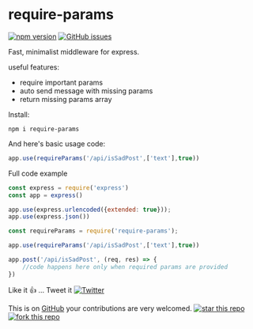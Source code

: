 # require-params 
[![npm version](https://badge.fury.io/js/require-params.svg)](https://badge.fury.io/js/require-params)
[![GitHub issues](https://img.shields.io/github/issues/Microsmsm/require-params.svg)](https://github.com/Microsmsm/require-params/issues)

Fast, minimalist middleware for express.


useful features:

 * require important params
 * auto send message with missing params
 * return missing params array 

Install:
```
npm i require-params
```

And here's basic usage code:

```javascript
app.use(requireParams('/api/isSadPost',['text'],true))
```



Full code example
```javascript
const express = require('express')
const app = express()

app.use(express.urlencoded({extended: true}));
app.use(express.json())

const requireParams = require('require-params');

app.use(requireParams('/api/isSadPost',['text'],true))

app.post('/api/isSadPost', (req, res) => {
    //code happens here only when required params are provided
})
```

Like it :+1: ... Tweet it [![Twitter](https://img.shields.io/twitter/url/https/www.npmjs.com/package/require-params.svg?style=social)](https://twitter.com/intent/tweet?text=Wow:&url=https%3A%2F%2Fwww.npmjs.com%2Fpackage%2Frequire-params)


This is on [GitHub](https://github.com/Microsmsm/require-params) your contributions are very welcomed.
[![star this repo](http://githubbadges.com/star.svg?user=Microsmsm&repo=require-params&style=flat)](https://github.com/Microsmsm/require-params)
[![fork this repo](http://githubbadges.com/fork.svg?user=Microsmsm&repo=require-params&style=flat)](https://github.com/Microsmsm/require-params/fork)


